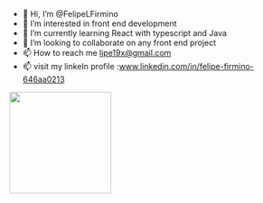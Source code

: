 - 👋 Hi, I’m @FelipeLFirmino
- 👀 I’m interested in front end development 
- 🌱 I’m currently learning React with typescript and Java
- 💞️ I’m looking to collaborate on any front end project
- 📫 How to reach me lipe19x@gmail.com 
- 📫 visit my linkeIn profile :www.linkedin.com/in/felipe-firmino-646aa0213

<img height="180em" src="https://github-readme-stats.vercel.app/api?username=FelipeLFirmino&show_icons=true&hide_border=true&&count_private=true&include_all_commits=true" />
